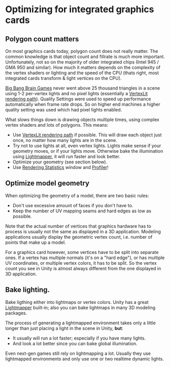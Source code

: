 Optimizing for integrated graphics cards
========================================

Polygon count matters
---------------------

On most graphics cards today, polygon count does not really matter. The common knowledge is that object count and fillrate is much more important. Unfortunately, not so on the majority of older integrated chips (Intel 945 / GMA 950 and similar). How much it matters depends on the complexity of the vertex shaders or lighting and the speed of the CPU (thats right, most integrated cards transform & light vertices on the CPU).

[Big Bang Brain Games](http://www.freeverse.com/braingames/.html) never went above 25 thousand triangles in a scene using 1-2 per-vertex lights and no pixel lights (essentially a [VertexLit rendering path](rendertech-vertexlit.html)). Quality Settings were used to speed up performance automatically when frame rate drops. So on higher end machines a higher quality setting was used which had pixel lights enabled.

What slows things down is drawing objects multiple times, using complex vertex shaders and lots of polygons. This means:
* Use [VertexLit rendering path](rendertech-vertexlit.html) if possible. This will draw each object just once, no matter how many lights are in the scene.
* Try not to use lights at all, even vertex lights. Lights make sense if your geometry moves, or if your lights move. Otherwise bake the illumination using [Lightmapper](lightmapping.html), it will run faster and look better.
* Optimize your geometry (see section below).
* Use [Rendering Statistics](renderingstatistics.html) window and [Profiler](profiler.html)!


Optimize model geometry
-----------------------


When optimizing the geometry of a model, there are two basic rules:
* Don't use excessive amount of faces if you don't have to.
* Keep the number of UV mapping seams and hard edges as low as possible.

Note that the actual number of vertices that graphics hardware has to process is usually not the same as displayed in a 3D application. Modeling applications usually display the geometric vertex count, i.e. number of points that make up a model.

For a graphics card however, some vertices have to be split into separate ones. If a vertex has multiple normals (it's on a "hard edge"), or has multiple UV coordinates, or multiple vertex colors, it has to be split. So the vertex count you see in Unity is almost always different from the one displayed in 3D application.


Bake lighting.
--------------

Bake ligthing either into lightmaps or vertex colors. Unity has a great [Lightmapper](lightmapping.html) built-in; also you can bake lightmaps in many 3D modeling packages.

The process of generating a lightmapped environment takes only a little longer than just placing a light in the scene in Unity, __but__:
* It usually will run a lot faster; especially if you have many lights.
* And look a lot better since you can bake global illumination.

Even next-gen games still rely on lightmapping a lot. Usually they use lightmapped environments and only use one or two realtime dynamic lights.

